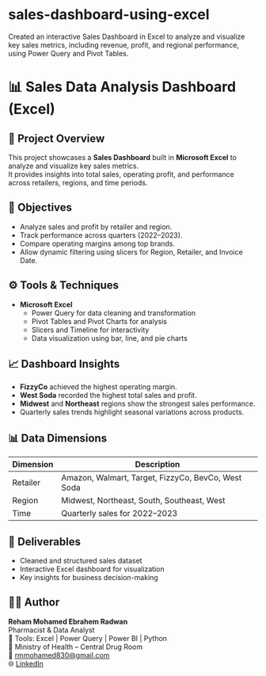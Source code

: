 # sales-dashboard-using-excel
Created an interactive Sales Dashboard in Excel to analyze and visualize key sales metrics, including revenue, profit, and regional performance, using Power Query and Pivot Tables.
# 📊 Sales Data Analysis Dashboard (Excel)

## 📝 Project Overview
This project showcases a **Sales Dashboard** built in **Microsoft Excel** to analyze and visualize key sales metrics.  
It provides insights into total sales, operating profit, and performance across retailers, regions, and time periods.

## 🎯 Objectives
- Analyze sales and profit by retailer and region.  
- Track performance across quarters (2022–2023).  
- Compare operating margins among top brands.  
- Allow dynamic filtering using slicers for Region, Retailer, and Invoice Date.

## ⚙️ Tools & Techniques
- **Microsoft Excel**
  - Power Query for data cleaning and transformation  
  - Pivot Tables and Pivot Charts for analysis  
  - Slicers and Timeline for interactivity  
  - Data visualization using bar, line, and pie charts  

## 📈 Dashboard Insights
- **FizzyCo** achieved the highest operating margin.  
- **West Soda** recorded the highest total sales and profit.  
- **Midwest** and **Northeast** regions show the strongest sales performance.  
- Quarterly sales trends highlight seasonal variations across products.

## 📊 Data Dimensions
| Dimension | Description |
|------------|--------------|
| Retailer | Amazon, Walmart, Target, FizzyCo, BevCo, West Soda |
| Region | Midwest, Northeast, South, Southeast, West |
| Time | Quarterly sales for 2022–2023 |

## 📁 Deliverables
- Cleaned and structured sales dataset  
- Interactive Excel dashboard for visualization  
- Key insights for business decision-making

## 👩‍💻 Author
**Reham Mohamed Ebrahem Radwan**  
Pharmacist & Data Analyst  
💼 Tools: Excel | Power Query | Power BI | Python  
📍 Ministry of Health – Central Drug Room  
📧 rmmohamed830@gmail.com  
🌐 [LinkedIn](https://www.linkedin.com/in/reham-mohamed-a46a431b6)
